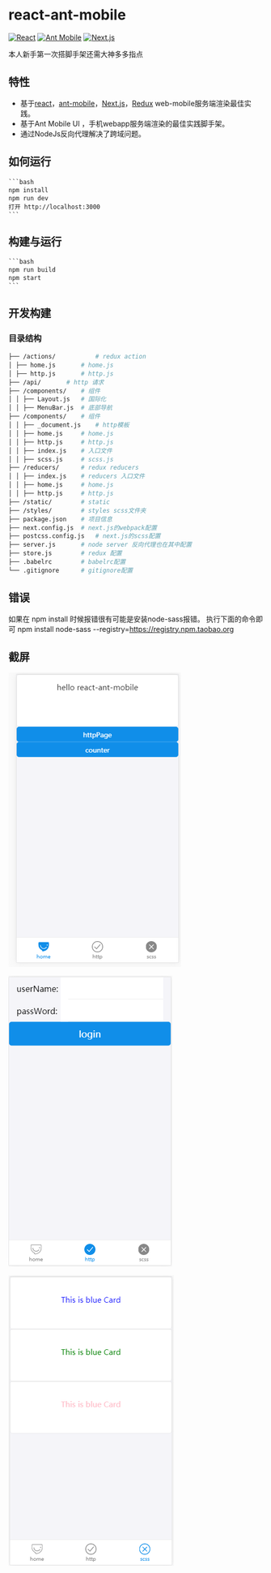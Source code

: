 # react-ant-mobile

[![React](https://img.shields.io/badge/react-^15.6.1-brightgreen.svg?style=flat-square)](https://github.com/facebook/react)
[![Ant Mobile](https://img.shields.io/badge/ant--mobile-^1.4.0-yellowgreen.svg?style=flat-square)](https://mobile.ant.design/index-cn)
[![Next.js](https://img.shields.io/badge/next-latest-orange.svg?style=flat-square)](https://github.com/zeit/next.js)

本人新手第一次搭脚手架还需大神多多指点


## 特性

-   基于[react](https://github.com/facebook/react)，[ant-mobile](https://mobile.ant.design/index-cn)，[Next.js](https://github.com/zeit/next.js)，[Redux](https://github.com/reactjs/redux) web-mobile服务端渲染最佳实践。
-   基于Ant Mobile UI ，手机webapp服务端渲染的最佳实践脚手架。
-   通过NodeJs反向代理解决了跨域问题。

## 如何运行
	```bash
	npm install
	npm run dev
	打开 http://localhost:3000
	```

## 构建与运行

	```bash
	npm run build
	npm start
	```

## 开发构建

### 目录结构

```bash
├── /actions/           # redux action
│ ├── home.js		# home.js
│ ├── http.js		# http.js
├── /api/		# http 请求
├── /components/	# 组件
│ │ ├── Layout.js	# 国际化
│ │ ├── MenuBar.js	# 底部导航
├── /components/	# 组件
│ │ ├── _document.js    # http模板
│ │ ├── home.js		# home.js
│ │ ├── http.js		# http.js
│ │ ├── index.js	# 入口文件
│ │ ├── scss.js		# scss.js
├── /reducers/		# redux reducers
│ │ ├── index.js	# reducers 入口文件
│ │ ├── home.js		# home.js
│ │ ├── http.js		# http.js
├── /static/		# static
├── /styles/		# styles scss文件夹
├── package.json	# 项目信息
├── next.config.js	# next.js的webpack配置
├── postcss.config.js	# next.js的scss配置
├── server.js		# node server 反向代理也在其中配置
├── store.js		# redux 配置
├── .babelrc		# babelrc配置
└── .gitignore		# gitignore配置
```
## 错误
如果在 npm install 时候报错很有可能是安装node-sass报错。
执行下面的命令即可
npm install node-sass --registry=https://registry.npm.taobao.org

## 截屏

![](screenshots/home.png)

![](screenshots/http.png)

![](screenshots/scss.png)

